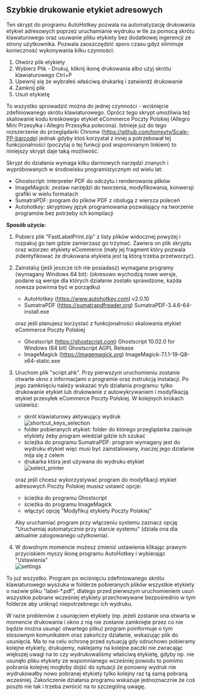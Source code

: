 ## Szybkie drukowanie etykiet adresowych
Ten skrypt do programu AutoHotkey pozwala na automatyzację drukowania etykiet adresowych poprzez uruchamianie wydruku w tle za pomocą skrótu klawaturowego oraz usuwanie pliku etykiety bez dodatkowej ingerencji ze strony użytkownika. Pozwala zaoszczędzić sporo czasu gdyż eliminuje konieczność wykonywania kilku czynności: 
1. Otwórz plik etykiety
2. Wybierz Plik - Drukuj, kliknij ikonę drukowania albo użyj skrótu klawiaturowego Ctrl+P
3. Upewnij się że wybrałeś właściwą drukarkę i zatwierdź drukowanie
4. Zamknij plik
5. Usuń etykietę
   
To wszystko sprowadzić można do jednej czynności - wciśnięcie zdefiniowanego skrótu klawiaturowego. Oprócz tego skrypt umożliwia też skalowanie kodu kreskowego etykiet eCommerce Poczty Polskiej (Allegro Mini Przesyłka i Allegro Przesyłka polecona). Istnieje już do tego rozszerzenie do przeglądarki Chrome (https://github.com/tomsyty/Scale-PP-barcode) jednak gdyby ktoś korzystał z innej a potrzebował tej funkcjonalności (poczytaj o tej funkcji pod wspomnianym linkiem) to niniejszy skrypt daje taką możliwość.

Skrypt do działania wymaga kilku darmowych narzędzi znanych i wypróbowanych w środowisku programistycznym od wielu lat:
- Ghostscript: interpreter PDF do odczytu i renderowania plików
- ImageMagick: zestaw narzędzi do tworzenia, modyfikowania, konwersji grafiki w wielu formatach
- SumatraPDF: program do plików PDF z obsługą z wiersza poleceń
- Autohotkey: skryptowy język programowania  pozwalający na tworzenie programów bez potrzeby ich kompilacji

**Sposób użycia:**
1. Pobierz plik "FastLabelPrint.zip" z listy plików widocznej powyżej i rozpakuj go tam gdzie zamierzasz go trzymać. Zawiera on plik skryptu oraz wzorzec etykiety eCommerce (mały jej fragment który pozwala zidentyfikować że drukowana etykieta jest tą którą trzeba przetworzyć).
2. Zainstaluj (jeśli jeszcze ich nie posiadasz) wymagane programy (wymagany Windows 64 bit): (okresowo wychodzą nowe wersje, podane są wersje dla których działanie zostało sprawdzone, każda nowsza powinna być w porządku)
    - AutoHotkey (https://www.autohotkey.com) v2.0.10
    - SumatraPDF (https://sumatrapdfreader.org) SumatraPDF-3.4.6-64-install.exe<br/>
    
    oraz jeśli planujesz korzystać z funkcjonalności skalowania etykiet eCommerce Poczty Polskiej
   - Ghostscript (https://ghostscript.com) Ghostscript 10.02.0 for Windows (64 bit) Ghostscript AGPL Release
   - ImageMagick (https://imagemagick.org) ImageMagick-7.1.1-19-Q8-x64-static.exe

3. Uruchom plik "script.ahk". Przy pierwszym uruchomieniu zostanie otwarte okno z informacjami o programie oraz instrukcją instalacji. Po jego zamknięciu należy wskazać tryb działania programu: tylko drukowanie etykiet lub drukowanie z autowykrywaniem i modyfikacją etykiet przesyłek eCommerce Poczty Polskiej.
   W kolejnych krokach ustawisz:
   - skrót klawiaturowy aktywujący wydruk<br/>
     ![shortcut_keys_selection](https://github.com/tomsyty/Fast-Label-Print/assets/41838854/dffbde6d-c709-4df5-8e6b-9cdcba565d2f)
   - folder pobieranych etykiet: folder do którego przeglądarka zapisuje etykiety żeby program wiedział gdzie ich szukać
   - ścieżka do programu SumatraPDF: program wymagany jest do wydruku etykiet więc musi być zainstalowany, inaczej jego działanie mija się z celem
   - drukarka która jest używana do wydruku etykiet<br/>
     ![select_printer](https://github.com/tomsyty/Fast-Label-Print/assets/41838854/87101f87-0a15-431e-a9b3-c283cf779274)

    oraz jeśli chcesz wykorzystywać program do modyfikacji etykiet adresowych Poczty Polskiej musisz ustawić opcje:
   - ścieżka do programu Ghostscript
   - ścieżka do programu ImageMagick
   - włączyć opcję "Modyfikuj etykiety Poczty Polskiej"

    Aby uruchamiać program przy włączeniu systemu zaznacz opcję "Uruchamiaj automatycznie przy starcie systemu" (działa ona dla aktualnie zalogowanego użytkownia).
4. W dowolnym momencie możesz zmienić ustawienia klikając prawym przyciskiem myszy ikonę programu AutoHotkey i wybierając "Ustawienia"<br/>
   ![settings](https://github.com/tomsyty/Fast-Label-Print/assets/41838854/e3591e39-d8ce-41a1-b97b-e62de1db13da)

To już wszystko. Program po wciśnięciu zdefiniowanego skrótu klawiaturowego wyszuka w folderze pobieranych plików wszystkie etykiety o nazwie pliku "label-*.pdf", dlatego przed pierwszym uruchomieniem usuń wszystkie pobrane wcześniej etykiety przechowywane bezpośrednio w tym folderze aby uniknąć niepotrzebnego ich wydruku.

W razie problemów z usunięciem etykiety (np. jeżeli zostanie ona otwarta w momencie drukowania i okno z nią nie zostanie zamknięte przez co nie będzie można usunąć otwartego pliku) program poinformuje o tym stosownym komunikatem oraz zakończy działanie, wskazując plik do usunięcia. Ma to na celu ochronę przed sytuacją gdy odruchowo pobieramy kolejne etykiety, drukujemy, naklejamy na kolejne paczki nie zwracając większej uwagi na to czy wydrukowaliśmy właściwą etykietę, gdyby np. nie usunęło pliku etykiety ze wspomnianego wcześniej powodu to pomimo pobrania kolejnej mogłoby dojść do sytuacji że ponowny wydruk nie wydrukowałby nowo pobranej etykiety tylko kolejny raz tą samą pobraną wcześniej. Zakończenie działania programu wskazuje jednoznacznie że coś poszło nie tak i trzeba zwrócić na to szczególną uwagę.  
    
